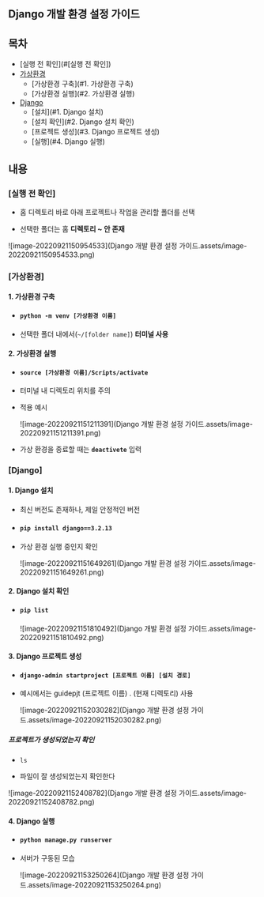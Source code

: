 ## Django 개발 환경 설정 가이드



## 목차

- [실행 전 확인](#[실행 전 확인])
- [가상환경](#[가상환경])
  - [가상환경 구축](#1. 가상환경 구축)
  - [가상환경 실행](#2. 가상환경 실행)
- [Django](#[Django])
  - [설치](#1. Django 설치)
  - [설치 확인](#2. Django 설치 확인)
  - [프로젝트 생성](#3. Django 프로젝트 생성)
  - [실행](#4. Django 실행)



## 내용

### [실행 전 확인]

- 홈 디렉토리 바로 아래 프로젝트나 작업을 관리할 폴더를 선택 

- 선택한 폴더는 홈 **디렉토리 ~ 안 존재**

![image-20220921150954533](Django 개발 환경 설정 가이드.assets/image-20220921150954533.png)





### [가상환경]

#### 1. **가상환경 구축** 

- #### `python -m venv [가상환경 이름]`

- 선택한 폴더 내에서(`~/[folder name]`)  **터미널 사용**



#### 2. 가상환경 실행 

   - #### `source [가상환경 이름]/Scripts/activate`

   - 터미널 내 디렉토리 위치를 주의

   - 적용 예시

     ![image-20220921151211391](Django 개발 환경 설정 가이드.assets/image-20220921151211391.png)



- 가상 환경을 종료할 때는 **`deactivete`** 입력









### [Django]

#### 1. Django 설치

   - 최신 버전도 존재하나, 제일 안정적인 버전

   - #### `pip install django==3.2.13`

   - 가상 환경 실행 중인지 확인

     ![image-20220921151649261](Django 개발 환경 설정 가이드.assets/image-20220921151649261.png)



#### 2. Django 설치 확인

   - #### `pip list`

     ![image-20220921151810492](Django 개발 환경 설정 가이드.assets/image-20220921151810492.png)



#### 3. Django 프로젝트 생성

   - #### `django-admin startproject [프로젝트 이름] [설치 경로]`

   - 예시에서는 guidepjt (프로젝트 이름)  . (현재 디렉토리) 사용

     

     ![image-20220921152030282](Django 개발 환경 설정 가이드.assets/image-20220921152030282.png)

##### 프로젝트가 생성되었는지 확인

- `ls`

- 파일이 잘 생성되었는지  확인한다

![image-20220921152408782](Django 개발 환경 설정 가이드.assets/image-20220921152408782.png)

#### 4. Django 실행 

- #### `python manage.py runserver`

- 서버가 구동된 모습

  ![image-20220921153250264](Django 개발 환경 설정 가이드.assets/image-20220921153250264.png)

